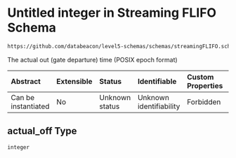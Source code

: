# Untitled integer in Streaming FLIFO Schema

```txt
https://github.com/databeacon/level5-schemas/schemas/streamingFLIFO.schema.json#/properties/actual_off
```

The actual out (gate departure) time (POSIX epoch format)

| Abstract            | Extensible | Status         | Identifiable            | Custom Properties | Additional Properties | Access Restrictions | Defined In                                                                                  |
| :------------------ | :--------- | :------------- | :---------------------- | :---------------- | :-------------------- | :------------------ | :------------------------------------------------------------------------------------------ |
| Can be instantiated | No         | Unknown status | Unknown identifiability | Forbidden         | Allowed               | none                | [streamingFLIFO.schema.json\*](../../out/streamingFLIFO.schema.json "open original schema") |

## actual\_off Type

`integer`
